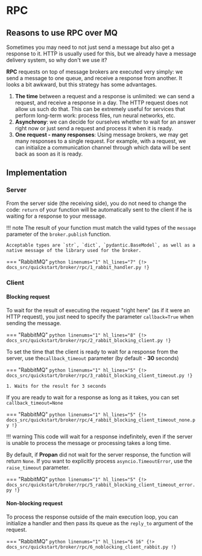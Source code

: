 # RPC 

## Reasons to use RPC over MQ

Sometimes you may need to not just send a message but also get a response to it.
HTTP is usually used for this, but we already have a message delivery system, so why don't we use it?

**RPC** requests on top of message brokers are executed very simply: we send a message to one queue, and receive a response from another.
It looks a bit awkward, but this strategy has some advantages.

1. **The time** between a request and a response is unlimited: we can send a request, and receive a response in a day. The HTTP request does not allow us such do that.
    This can be extremely useful for services that perform long-term work: process files, run neural networks, etc.
2. **Asynchrony**: we can decide for ourselves whether to wait for an answer right now or just send a request and process it when it is ready.
3. **One request - many responses**: Using message brokers, we may get many responses to a single request. For example, with a request, we can initialize a communication channel through which data will be sent back as soon as it is ready.

## Implementation

### Server

From the server side (the receiving side), you do not need to change the code: `return` of your function will be automatically sent to the client if he is waiting for a response to your message.

!!! note
    The result of your function must match the valid types of the `message` parameter of the `broker.publish` function.

    Acceptable types are `str`, `dict`, `pydantic.BaseModel`, as well as a native message of the library used for the broker.

=== "RabbitMQ"
    ```python linenums="1" hl_lines="7"
    {!> docs_src/quickstart/broker/rpc/1_rabbit_handler.py !}
    ```

### Client

#### Blocking request

To wait for the result of executing the request "right here" (as if it were an HTTP request), you just need to specify the parameter `callback=True` when sending the message.

=== "RabbitMQ"
    ```python linenums="1" hl_lines="8"
    {!> docs_src/quickstart/broker/rpc/2_rabbit_blocking_client.py !}
    ```

To set the time that the client is ready to wait for a response from the server, use the`callback_timeout` parameter (by default - **30** seconds)

=== "RabbitMQ"
    ```python linenums="1" hl_lines="5"
    {!> docs_src/quickstart/broker/rpc/3_rabbit_blocking_client_timeout.py !}
    ```

    1. Waits for the result for 3 seconds

If you are ready to wait for a response as long as it takes, you can set `callback_timeout=None`

=== "RabbitMQ"
    ```python linenums="1" hl_lines="5"
    {!> docs_src/quickstart/broker/rpc/4_rabbit_blocking_client_timeout_none.py !}
    ```

!!! warning
    This code will wait for a response indefinitely, even if the server is unable to process the message or processing takes a long time.

By default, if **Propan** did not wait for the server response, the function will return `None`. If you want to explicitly process `asyncio.TimeoutError`, use the `raise_timeout` parameter.

=== "RabbitMQ"
    ```python linenums="1" hl_lines="5"
    {!> docs_src/quickstart/broker/rpc/5_rabbit_blocking_client_timeout_error.py !}
    ```

#### Non-blocking request

To process the response outside of the main execution loop, you can initialize a handler and then pass its queue as the `reply_to` argument of the request.

=== "RabbitMQ"
    ```python linenums="1" hl_lines="6 16"
    {!> docs_src/quickstart/broker/rpc/6_noblocking_client_rabbit.py !}
    ```